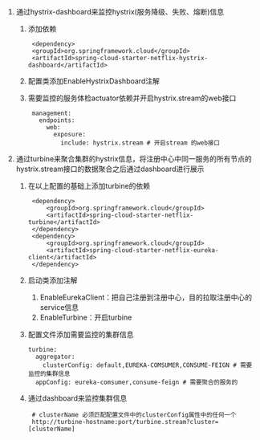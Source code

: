 1. 通过hystrix-dashboard来监控hystrix(服务降级、失败、熔断)信息
	1. 添加依赖
	
			<dependency>
            <groupId>org.springframework.cloud</groupId>
            <artifactId>spring-cloud-starter-netflix-hystrix-dashboard</artifactId>
        </dependency>
	2. 配置类添加EnableHystrixDashboard注解
	3. 需要监控的服务体检actuator依赖并开启hystrix.stream的web接口
	
			management:
			  endpoints:
			    web:
			      exposure:
			        include: hystrix.stream # 开启stream 的web接口
2. 通过turbine来聚合集群的hystrix信息，将注册中心中同一服务的所有节点的hystrix.stream接口的数据聚合之后通过dashboard进行展示
	1. 在以上配置的基础上添加turbine的依赖
	
			<dependency>
	            <groupId>org.springframework.cloud</groupId>
	            <artifactId>spring-cloud-starter-netflix-turbine</artifactId>
	        </dependency>
	        <dependency>
	            <groupId>org.springframework.cloud</groupId>
	            <artifactId>spring-cloud-starter-netflix-eureka-client</artifactId>
	        </dependency>
	2. 启动类添加注解
		1. EnableEurekaClient：把自己注册到注册中心，目的拉取注册中心的service信息
		2. EnableTurbine：开启turbine
	3. 	配置文件添加需要监控的集群信息
		
			turbine:
			  aggregator:
			    clusterConfig: default,EUREKA-COMSUMER,CONSUME-FEIGN # 需要监控的集群信息
			  appConfig: eureka-comsumer,consume-feign # 需要聚合的服务的
	4. 通过dashboard来监控集群信息
			
			# clusterName 必须匹配配置文件中的clusterConfig属性中的任何一个
			http://turbine-hostname:port/turbine.stream?cluster=[clusterName]	